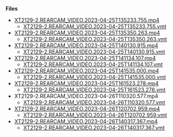 **Files**

-   [XT2129-2.REARCAM_VIDEO.2023-04-25T135233.755.mp4](https://hillyfields.s3.amazonaws.com/releases/scenegraph/bubble/StaticCamerasObfuscatedHb/StaticCamera01/XT2129-2.REARCAM_VIDEO.2023-04-25T135233.755.mp4)
    -   [XT2129-2.REARCAM_VIDEO.2023-04-25T135233.755.vmt](./XT2129-2.REARCAM_VIDEO.2023-04-25T135233.755.vmt)
-  [XT2129-2.REARCAM_VIDEO.2023-04-25T135350.263.mp4](https://hillyfields.s3.amazonaws.com/releases/scenegraph/bubble/StaticCamerasObfuscatedHb/StaticCamera01/XT2129-2.REARCAM_VIDEO.2023-04-25T135350.263.mp4)
    -   [XT2129-2.REARCAM_VIDEO.2023-04-25T135350.263.vmt](./XT2129-2.REARCAM_VIDEO.2023-04-25T135350.263.vmt)
- [XT2129-2.REARCAM_VIDEO.2023-04-25T140130.915.mp4](https://hillyfields.s3.amazonaws.com/releases/scenegraph/bubble/StaticCamerasObfuscatedHb/StaticCamera01/XT2129-2.REARCAM_VIDEO.2023-04-25T140130.915.mp4)
    - [XT2129-2.REARCAM_VIDEO.2023-04-25T140130.915.vmt](./XT2129-2.REARCAM_VIDEO.2023-04-25T140130.915.vmt)
- [XT2129-2.REARCAM_VIDEO.2023-04-25T141134.107.mp4](https://hillyfields.s3.amazonaws.com/releases/scenegraph/bubble/StaticCamerasObfuscatedHb/StaticCamera01/XT2129-2.REARCAM_VIDEO.2023-04-25T141134.107.mp4)
    - [XT2129-2.REARCAM_VIDEO.2023-04-25T141134.107.vmt](./XT2129-2.REARCAM_VIDEO.2023-04-25T141134.107.vmt)
- [XT2129-2.REARCAM_VIDEO.2023-04-25T141535.000.mp4](https://hillyfields.s3.amazonaws.com/releases/scenegraph/bubble/StaticCamerasObfuscatedHb/StaticCamera01/XT2129-2.REARCAM_VIDEO.2023-04-25T141535.000.mp4)
    - [XT2129-2.REARCAM_VIDEO.2023-04-25T141535.000.vmt](./XT2129-2.REARCAM_VIDEO.2023-04-25T141535.000.vmt)
- [XT2129-2.REARCAM_VIDEO.2023-04-25T161523.278.mp4](https://hillyfields.s3.amazonaws.com/releases/scenegraph/bubble/StaticCamerasObfuscatedHb/StaticCamera01/XT2129-2.REARCAM_VIDEO.2023-04-25T161523.278.mp4)
    - [XT2129-2.REARCAM_VIDEO.2023-04-25T161523.278.vmt](./XT2129-2.REARCAM_VIDEO.2023-04-25T161523.278.vmt)
- XT2129-2.REARCAM_VIDEO.2023-04-26T110320.577.mp4
    - [XT2129-2.REARCAM_VIDEO.2023-04-26T110320.577.vmt](./XT2129-2.REARCAM_VIDEO.2023-04-26T110320.577.vmt)
- [XT2129-2.REARCAM_VIDEO.2023-04-26T120702.959.mp4](https://hillyfields.s3.amazonaws.com/releases/scenegraph/bubble/StaticCamerasObfuscatedHb/StaticCamera01/XT2129-2.REARCAM_VIDEO.2023-04-26T120702.959.mp4)
    - [XT2129-2.REARCAM_VIDEO.2023-04-26T120702.959.vmt](./XT2129-2.REARCAM_VIDEO.2023-04-26T120702.959.vmt)
- [XT2129-2.REARCAM_VIDEO.2023-04-26T140317.367.mp4](https://hillyfields.s3.amazonaws.com/releases/scenegraph/bubble/StaticCamerasObfuscatedHb/StaticCamera01/XT2129-2.REARCAM_VIDEO.2023-04-26T140317.367.mp4)
    - [XT2129-2.REARCAM_VIDEO.2023-04-26T140317.367.vmt](./XT2129-2.REARCAM_VIDEO.2023-04-26T140317.367.vmt)
